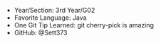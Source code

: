 - Year/Section: 3rd Year/G02
- Favorite Language: Java
- One Git Tip Learned: git cherry-pick is amazing
- GitHub: @Sett373
